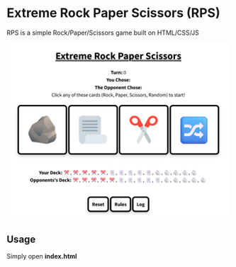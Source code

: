 # Extreme Rock Paper Scissors (RPS)

RPS is a simple Rock/Paper/Scissors game built on HTML/CSS/JS

 ![Screenshot](Screenshot.png)

 ## Usage

Simply open **index.html**